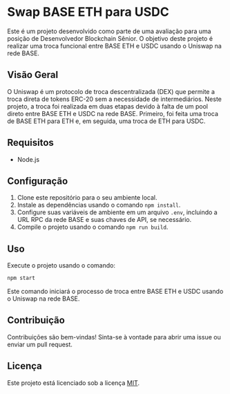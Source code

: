 # Swap BASE ETH para USDC

Este é um projeto desenvolvido como parte de uma avaliação para uma posição de Desenvolvedor Blockchain Sênior. O objetivo deste projeto é realizar uma troca funcional entre BASE ETH e USDC usando o Uniswap na rede BASE.

## Visão Geral

O Uniswap é um protocolo de troca descentralizada (DEX) que permite a troca direta de tokens ERC-20 sem a necessidade de intermediários. Neste projeto, a troca foi realizada em duas etapas devido à falta de um pool direto entre BASE ETH e USDC na rede BASE. Primeiro, foi feita uma troca de BASE ETH para ETH e, em seguida, uma troca de ETH para USDC.

## Requisitos

- Node.js

## Configuração

1. Clone este repositório para o seu ambiente local.
2. Instale as dependências usando o comando `npm install`.
3. Configure suas variáveis de ambiente em um arquivo `.env`, incluindo a URL RPC da rede BASE e suas chaves de API, se necessário.
4. Compile o projeto usando o comando `npm run build`.

## Uso

Execute o projeto usando o comando:

```bash
npm start
```

Este comando iniciará o processo de troca entre BASE ETH e USDC usando o Uniswap na rede BASE.

## Contribuição

Contribuições são bem-vindas! Sinta-se à vontade para abrir uma issue ou enviar um pull request.

## Licença

Este projeto está licenciado sob a licença [MIT](LICENSE).
